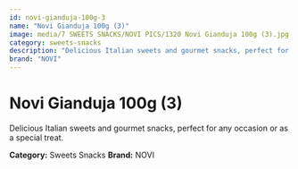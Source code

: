 ```yaml
---
id: novi-gianduja-100g-3
name: "Novi Gianduja 100g (3)"
image: media/7 SWEETS SNACKS/NOVI PICS/1320 Novi Gianduja 100g (3).jpg
category: sweets-snacks
description: "Delicious Italian sweets and gourmet snacks, perfect for any occasion or as a special treat."
brand: "NOVI"
---
```


# Novi Gianduja 100g (3)

Delicious Italian sweets and gourmet snacks, perfect for any occasion or as a special treat.

**Category:** Sweets Snacks
**Brand:** NOVI
